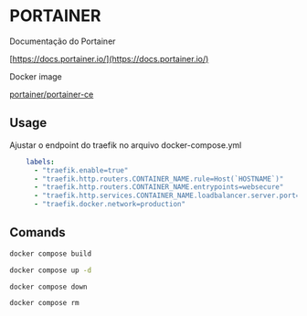 # PORTAINER

Documentação do Portainer

[https://docs.portainer.io/](https://docs.portainer.io/)

Docker image

[portainer/portainer-ce](https://hub.docker.com/r/portainer/portainer-ce)

## Usage

Ajustar o endpoint do traefik no arquivo docker-compose.yml

```yaml
    labels:
      - "traefik.enable=true"
      - "traefik.http.routers.CONTAINER_NAME.rule=Host(`HOSTNAME`)"
      - "traefik.http.routers.CONTAINER_NAME.entrypoints=websecure"
      - "traefik.http.services.CONTAINER_NAME.loadbalancer.server.port=8108"
      - "traefik.docker.network=production"
```

## Comands

```bash
docker compose build
```

```bash
docker compose up -d
```

```bash
docker compose down
```

```bash
docker compose rm
```
